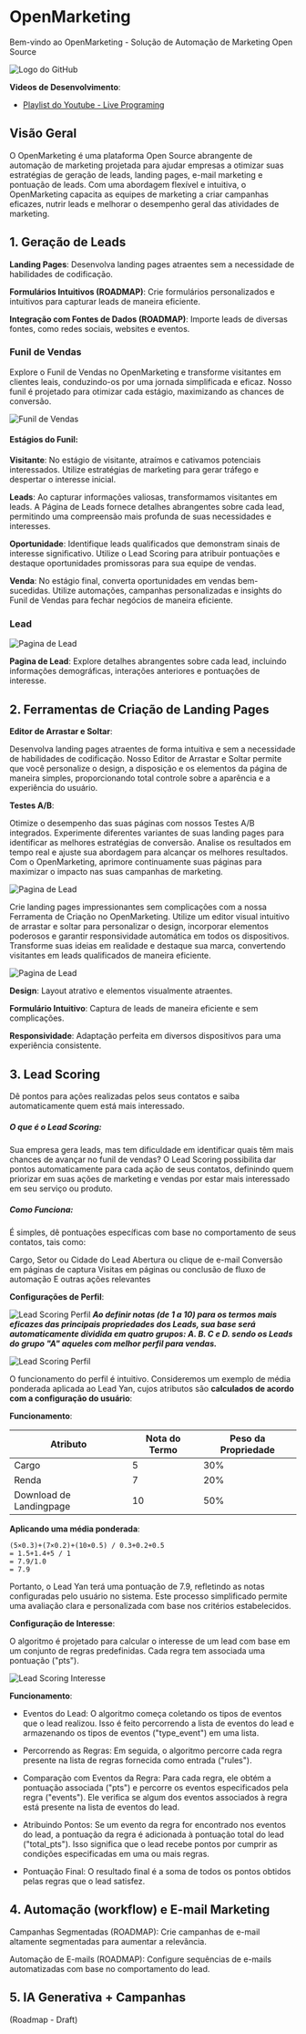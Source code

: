 # OpenMarketing

Bem-vindo ao OpenMarketing - Solução de Automação de Marketing Open Source

![Logo do GitHub](https://cdn.custom-cursor.com/cursors/stonks_meme_1254.png)

**Videos de Desenvolvimento**:

- [Playlist do Youtube - Live Programing](https://www.youtube.com/playlist?list=PL0gLAlYtCg8BVv2m1fL6qO9New2ufpvxi)

## Visão Geral

O OpenMarketing é uma plataforma Open Source abrangente de automação de marketing projetada para ajudar empresas a otimizar suas estratégias de geração de leads, landing pages, e-mail marketing e pontuação de leads. Com uma abordagem flexível e intuitiva, o OpenMarketing capacita as equipes de marketing a criar campanhas eficazes, nutrir leads e melhorar o desempenho geral das atividades de marketing.

## 1. Geração de Leads

**Landing Pages**: Desenvolva landing pages atraentes sem a necessidade de habilidades de codificação.

**Formulários Intuitivos (ROADMAP)**: Crie formulários personalizados e intuitivos para capturar leads de maneira eficiente.

**Integração com Fontes de Dados (ROADMAP)**: Importe leads de diversas fontes, como redes sociais, websites e eventos.

### Funil de Vendas

Explore o Funil de Vendas no OpenMarketing e transforme visitantes em clientes leais, conduzindo-os por uma jornada simplificada e eficaz. Nosso funil é projetado para otimizar cada estágio, maximizando as chances de conversão.

![Funil de Vendas](/images/home_page.png)

#### Estágios do Funil:

**Visitante**:
No estágio de visitante, atraímos e cativamos potenciais interessados. Utilize estratégias de marketing para gerar tráfego e despertar o interesse inicial.

**Leads**:
Ao capturar informações valiosas, transformamos visitantes em leads. A Página de Leads fornece detalhes abrangentes sobre cada lead, permitindo uma compreensão mais profunda de suas necessidades e interesses.

**Oportunidade**:
Identifique leads qualificados que demonstram sinais de interesse significativo. Utilize o Lead Scoring para atribuir pontuações e destaque oportunidades promissoras para sua equipe de vendas.

**Venda**:
No estágio final, converta oportunidades em vendas bem-sucedidas. Utilize automações, campanhas personalizadas e insights do Funil de Vendas para fechar negócios de maneira eficiente.

### Lead

![Pagina de Lead](/images/lead_page.png)

**Pagina de Lead**: Explore detalhes abrangentes sobre cada lead, incluindo informações demográficas, interações anteriores e pontuações de interesse.

## 2. Ferramentas de Criação de Landing Pages

**Editor de Arrastar e Soltar**:

Desenvolva landing pages atraentes de forma intuitiva e sem a necessidade de habilidades de codificação. Nosso Editor de Arrastar e Soltar permite que você personalize o design, a disposição e os elementos da página de maneira simples, proporcionando total controle sobre a aparência e a experiência do usuário.

**Testes A/B**:

Otimize o desempenho das suas páginas com nossos Testes A/B integrados. Experimente diferentes variantes de suas landing pages para identificar as melhores estratégias de conversão. Analise os resultados em tempo real e ajuste sua abordagem para alcançar os melhores resultados. Com o OpenMarketing, aprimore continuamente suas páginas para maximizar o impacto nas suas campanhas de marketing.

![Pagina de Lead](/images/lp_edit.png)

Crie landing pages impressionantes sem complicações com a nossa Ferramenta de Criação no OpenMarketing. Utilize um editor visual intuitivo de arrastar e soltar para personalizar o design, incorporar elementos poderosos e garantir responsividade automática em todos os dispositivos. Transforme suas ideias em realidade e destaque sua marca, convertendo visitantes em leads qualificados de maneira eficiente.

![Pagina de Lead](/images/lp_result.png)

**Design**: Layout atrativo e elementos visualmente atraentes.

**Formulário Intuitivo**: Captura de leads de maneira eficiente e sem complicações.

**Responsividade**: Adaptação perfeita em diversos dispositivos para uma experiência consistente.

## 3. Lead Scoring

Dê pontos para ações realizadas pelos seus contatos e saiba automaticamente quem está mais interessado.

##### O que é o Lead Scoring:

Sua empresa gera leads, mas tem dificuldade em identificar quais têm mais chances de avançar no funil de vendas? O Lead Scoring possibilita dar pontos automaticamente para cada ação de seus contatos, definindo quem priorizar em suas ações de marketing e vendas por estar mais interessado em seu serviço ou produto.

##### Como Funciona:

É simples, dê pontuações específicas com base no comportamento de seus contatos, tais como:

Cargo, Setor ou Cidade do Lead
Abertura ou clique de e-mail
Conversão em páginas de captura
Visitas em páginas ou conclusão de fluxo de automação
E outras ações relevantes

**Configurações de Perfil**:

![Lead Scoring Perfil](/images/lead_scoring_perfil.png)
**_Ao definir notas (de 1 a 10) para os termos mais eficazes das principais propriedades dos Leads, sua base será automaticamente dividida em quatro grupos: A. B. C e D. sendo os Leads do grupo "A" aqueles com melhor perfil para vendas._**

![Lead Scoring Perfil](/images/lead_scoring_perfil_page.png)

O funcionamento do perfil é intuitivo. Consideremos um exemplo de média ponderada aplicada ao Lead Yan, cujos atributos são **calculados de acordo com a configuração do usuário**:

**Funcionamento**:

| Atributo                | Nota do Termo | Peso da Propriedade |
| ----------------------- | ------------- | ------------------- |
| Cargo                   | 5             | 30%                 |
| Renda                   | 7             | 20%                 |
| Download de Landingpage | 10            | 50%                 |

**Aplicando uma média ponderada**:

    (5×0.3)+(7×0.2)+(10×0.5) / 0.3+0.2+0.5
    = 1.5+1.4+5 / 1
    = 7.9/1.0
    = 7.9

Portanto, o Lead Yan terá uma pontuação de 7.9, refletindo as notas configuradas pelo usuário no sistema. Este processo simplificado permite uma avaliação clara e personalizada com base nos critérios estabelecidos.

**Configuração de Interesse**:

O algoritmo é projetado para calcular o interesse de um lead com base em um conjunto de regras predefinidas. Cada regra tem associada uma pontuação ("pts").

![Lead Scoring Interesse](/images/lead_scoring_interesse.png)

**Funcionamento**:

- Eventos do Lead:
  O algoritmo começa coletando os tipos de eventos que o lead realizou. Isso é feito percorrendo a lista de eventos do lead e armazenando os tipos de eventos ("type_event") em uma lista.

- Percorrendo as Regras:
  Em seguida, o algoritmo percorre cada regra presente na lista de regras fornecida como entrada ("rules").

- Comparação com Eventos da Regra:
  Para cada regra, ele obtém a pontuação associada ("pts") e percorre os eventos especificados pela regra ("events").
  Ele verifica se algum dos eventos associados à regra está presente na lista de eventos do lead.

- Atribuindo Pontos:
  Se um evento da regra for encontrado nos eventos do lead, a pontuação da regra é adicionada à pontuação total do lead ("total_pts").
  Isso significa que o lead recebe pontos por cumprir as condições especificadas em uma ou mais regras.

- Pontuação Final:
  O resultado final é a soma de todos os pontos obtidos pelas regras que o lead satisfez.

## 4. Automação (workflow) e E-mail Marketing

Campanhas Segmentadas (ROADMAP): Crie campanhas de e-mail altamente segmentadas para aumentar a relevância.

Automação de E-mails (ROADMAP): Configure sequências de e-mails automatizadas com base no comportamento do lead.

## 5. IA Generativa + Campanhas

(Roadmap - Draft)
